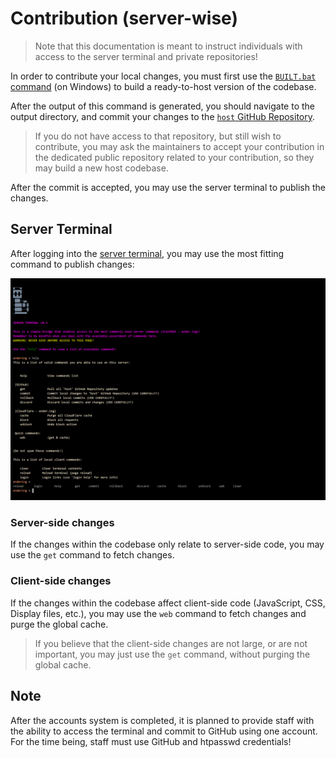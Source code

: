 # Contribution (server-wise)

> Note that this documentation is meant to instruct individuals with access to the server terminal and private repositories!

In order to contribute your local changes, you must first use the [`BUILT.bat` command](https://github.com/Ender-ing/render-activity/blob/main/BUILD/BUILD.bat) (on Windows) to build a ready-to-host version of the codebase.

After the output of this command is generated, you should navigate to the output directory, and commit your changes to the [`host` GitHub Repository](https://github.com/Ender-ing/host/).

> If you do not have access to that repository, but still wish to contribute, you may ask the maintainers to accept your contribution in the dedicated public repository related to your contribution, so they may build a new host codebase.

After the commit is accepted, you may use the server terminal to publish the changes.

## Server Terminal

After logging into the [server terminal](https://terminal.ender.ing/@secret/), you may use the most fitting command to publish changes:

![Server Terminal](./images/terminal.png)

### Server-side changes

If the changes within the codebase only relate to server-side code, you may use the `get` command to fetch changes.

### Client-side changes

If the changes within the codebase affect client-side code (JavaScript, CSS, Display files, etc.), you may use the `web` command to fetch changes and purge the global cache.

> If you believe that the client-side changes are not large, or are not important, you may just use the `get` command, without purging the global cache.

## Note

After the accounts system is completed, it is planned to provide staff with the ability to access the terminal and commit to GitHub using one account. For the time being, staff must use GitHub and htpasswd credentials!
